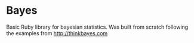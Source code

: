 Bayes
=====

Basic Ruby library for bayesian statistics. Was built from scratch following the examples from http://thinkbayes.com
